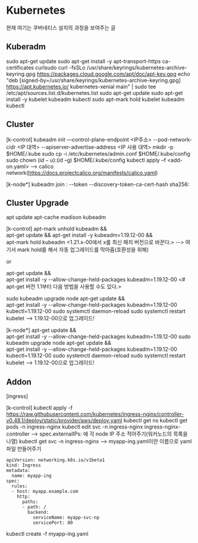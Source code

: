 # Kubernetes 
현재 여기는 쿠버네티스 설치의 과정을 보여주는 글

## Kuberadm

sudo apt-get update
sudo apt-get install -y apt-transport-https ca-certificates curlsudo curl -fsSLo /usr/share/keyrings/kubernetes-archive-keyring.gpg https://packages.cloud.google.com/apt/doc/apt-key.gpg
echo "deb [signed-by=/usr/share/keyrings/kubernetes-archive-keyring.gpg] https://apt.kubernetes.io/ kubernetes-xenial main" | sudo tee /etc/apt/sources.list.d/kubernetes.list
sudo apt-get update
sudo apt-get install -y kubelet kubeadm kubectl
sudo apt-mark hold kubelet kubeadm kubectl


## Cluster

[k-control]
kubeadm init —control-plane-endpoint <IP주소> --pod-network-cidr <IP 대역> --apiserver-advertise-address <IP 사용 대역>
mkdir -p $HOME/.kube
sudo cp -i /etc/kubernetes/admin.conf $HOME/.kube/config
sudo chown $(id -u):$(id –g) $HOME/.kube/config
kubectl apply –f <add-on.yaml> --> calico network(https://docs.projectcalico.org/manifests/calico.yaml)

[k-node*]
kubeadm join <control-plane-host>:<control-plane-port> --token <token> --discovery-token-ca-cert-hash sha256:<hash> 
  

## Cluster Upgrade
apt update
apt-cache madison kubeadm

[k-control]
apt-mark unhold kubeadm && \
apt-get update && apt-get install -y kubeadm=1.19.12-00 && \
apt-mark hold kubeadm
<1.21.x-00에서 x를 최신 패치 버전으로 바꾼다.>
--> 여기서 mark hold를 해서 자동 업그레이드를 막아줌(호환성을 위해)

or
  
apt-get update && \
apt-get install -y --allow-change-held-packages kubeadm=1.19.12-00
<# apt-get 버전 1.1부터 다음 방법을 사용할 수도 있다.>

sudo kubeadm upgrade node
apt-get update && \
apt-get install -y --allow-change-held-packages kubeadm=1.19.12-00 kubectl=1.19.12-00
sudo systemctl daemon-reload 
sudo systemctl restart kubelet
--> 1.19.12-00으로 업그레이드!

[k-node*]
apt-get update && \
apt-get install -y --allow-change-held-packages kubeadm=1.19.12-00
sudo kubeadm upgrade node
apt-get update && \
apt-get install -y --allow-change-held-packages kubeadm=1.19.12-00 kubectl=1.19.12-00
sudo systemctl daemon-reload 
sudo systemctl restart kubelet
--> 1.19.12-00으로 업그레이드!
  
## Addon

[ingress]
  
[k-control]
kubectl apply -f https://raw.githubusercontent.com/kubernetes/ingress-nginx/controller-v0.48.1/deploy/static/provider/aws/deploy.yaml
kubectl get ns
kubectl get pods -n ingress-nginx
kubectl edit svc -n ingress-nginx ingress-nginx-controller
--> spec.externalIPs: 에 각 node IP 주소 적어주기(워커노드의 목록을 나열)
kubectl get svc -n ingress-nginx
--> myapp-ing.yaml이란 이름으로 yaml파일 만들어주기
```
apiVersion: networking.k8s.io/v1beta1
kind: Ingress
metadata:
  name: myapp-ing
spec:
  rules:
  - host: myapp.example.com
    http:
      paths:
      - path: /
        backend:
          serviceName: myapp-svc-np
          servicePort: 80
```
kubectl create -f myapp-ing.yaml
